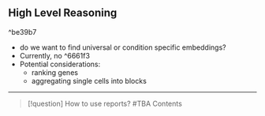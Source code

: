 
## High Level Reasoning

^be39b7

- do we want to find universal or condition specific embeddings?
- Currently, no ^6661f3
- Potential considerations:
	- ranking genes
	- aggregating single cells into blocks 


---
> [!question] How to use reports?  #TBA
> Contents


